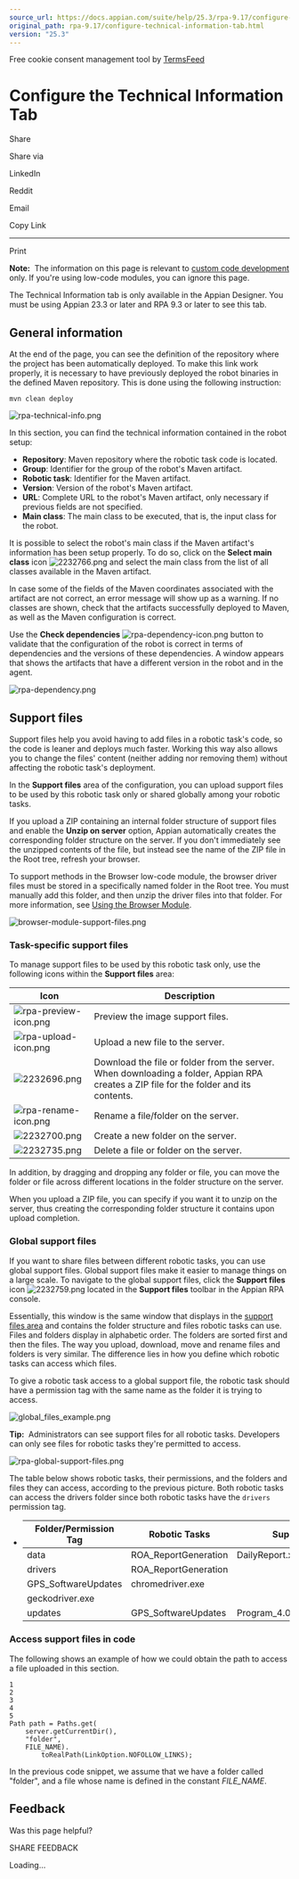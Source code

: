 ```yaml
---
source_url: https://docs.appian.com/suite/help/25.3/rpa-9.17/configure-technical-information-tab.html
original_path: rpa-9.17/configure-technical-information-tab.html
version: "25.3"
---
```


Free cookie consent management tool by [TermsFeed](https://www.termsfeed.com/)

# Configure the Technical Information Tab

Share

Share via

LinkedIn

Reddit

Email

Copy Link

* * *

Print

**Note:**  The information on this page is relevant to [custom code development](development-environment-overview.html) only. If you're using low-code modules, you can ignore this page.

The Technical Information tab is only available in the Appian Designer. You must be using Appian 23.3 or later and RPA 9.3 or later to see this tab.

## General information

At the end of the page, you can see the definition of the repository where the project has been automatically deployed. To make this link work properly, it is necessary to have previously deployed the robot binaries in the defined Maven repository. This is done using the following instruction:

`mvn clean deploy`

![rpa-technical-info.png](./images/rpa-technical-info.png)

In this section, you can find the technical information contained in the robot setup:

-   **Repository**: Maven repository where the robotic task code is located.
-   **Group**: Identifier for the group of the robot's Maven artifact.
-   **Robotic task**: Identifier for the Maven artifact.
-   **Version**: Version of the robot's Maven artifact.
-   **URL**: Complete URL to the robot's Maven artifact, only necessary if previous fields are not specified.
-   **Main class**: The main class to be executed, that is, the input class for the robot.

It is possible to select the robot's main class if the Maven artifact's information has been setup properly. To do so, click on the **Select main class** icon ![2232766.png](./images/2232766.png) and select the main class from the list of all classes available in the Maven artifact.

In case some of the fields of the Maven coordinates associated with the artifact are not correct, an error message will show up as a warning. If no classes are shown, check that the artifacts successfully deployed to Maven, as well as the Maven configuration is correct.

Use the **Check dependencies** ![rpa-dependency-icon.png](./images/rpa-dependency-icon.png) button to validate that the configuration of the robot is correct in terms of dependencies and the versions of these dependencies. A window appears that shows the artifacts that have a different version in the robot and in the agent.

![rpa-dependency.png](./images/rpa-dependency.png)

## Support files

Support files help you avoid having to add files in a robotic task's code, so the code is leaner and deploys much faster. Working this way also allows you to change the files' content (neither adding nor removing them) without affecting the robotic task's deployment.

In the **Support files** area of the configuration, you can upload support files to be used by this robotic task only or shared globally among your robotic tasks.

If you upload a ZIP containing an internal folder structure of support files and enable the **Unzip on server** option, Appian automatically creates the corresponding folder structure on the server. If you don't immediately see the unzipped contents of the file, but instead see the name of the ZIP file in the Root tree, refresh your browser.

To support methods in the Browser low-code module, the browser driver files must be stored in a specifically named folder in the Root tree. You must manually add this folder, and then unzip the driver files into that folder. For more information, see [Using the Browser Module](actions-browser.html#using-the-browser-module).

![browser-module-support-files.png](./images/browser-module-support-files.png)

### Task-specific support files

To manage support files to be used by this robotic task only, use the following icons within the **Support files** area:

| **Icon** | **Description** |
| --- | --- |
| ![rpa-preview-icon.png](./images/rpa-preview-icon.png) | Preview the image support files. |
| ![rpa-upload-icon.png](./images/rpa-upload-icon.png) | Upload a new file to the server. |
| ![2232696.png](./images/2232696.png) | Download the file or folder from the server. When downloading a folder, Appian RPA creates a ZIP file for the folder and its contents. |
| ![rpa-rename-icon.png](./images/rpa-rename-icon.png) | Rename a file/folder on the server. |
| ![2232700.png](./images/2232700.png) | Create a new folder on the server. |
| ![2232735.png](./images/2232735.png) | Delete a file or folder on the server. |

In addition, by dragging and dropping any folder or file, you can move the folder or file across different locations in the folder structure on the server.

When you upload a ZIP file, you can specify if you want it to unzip on the server, thus creating the corresponding folder structure it contains upon upload completion.

### Global support files

If you want to share files between different robotic tasks, you can use global support files. Global support files make it easier to manage things on a large scale. To navigate to the global support files, click the **Support files** icon ![2232759.png](./images/2232759.png) located in the **Support files** toolbar in the Appian RPA console.

Essentially, this window is the same window that displays in the [support files area](#support-files) and contains the folder structure and files robotic tasks can use. Files and folders display in alphabetic order. The folders are sorted first and then the files. The way you upload, download, move and rename files and folders is very similar. The difference lies in how you define which robotic tasks can access which files.

To give a robotic task access to a global support file, the robotic task should have a permission tag with the same name as the folder it is trying to access.

![global_files_example.png](./images/global_files_example.png)

**Tip:**  Administrators can see support files for all robotic tasks. Developers can only see files for robotic tasks they're permitted to access.

![rpa-global-support-files.png](./images/rpa-global-support-files.png)

The table below shows robotic tasks, their permissions, and the folders and files they can access, according to the previous picture. Both robotic tasks can access the drivers folder since both robotic tasks have the `drivers` permission tag.

-   | **Folder/Permission Tag** | **Robotic Tasks** | **Support Files** |
    | --- | --- | --- |
    | data | ROA\_ReportGeneration | DailyReport.xls |
    | drivers | ROA\_ReportGeneration
    GPS\_SoftwareUpdates | chromedriver.exe
    geckodriver.exe |
    | updates | GPS\_SoftwareUpdates | Program\_4.0.2\_Patch\_003.exe |

### Access support files in code

The following shows an example of how we could obtain the path to access a file uploaded in this section.

```
1
2
3
4
5
Path path = Paths.get(
    server.getCurrentDir(),
    "folder",
    FILE_NAME).
        toRealPath(LinkOption.NOFOLLOW_LINKS);
```

In the previous code snippet, we assume that we have a folder called "folder", and a file whose name is defined in the constant _FILE\_NAME_.

## Feedback

Was this page helpful?

SHARE FEEDBACK

Loading...